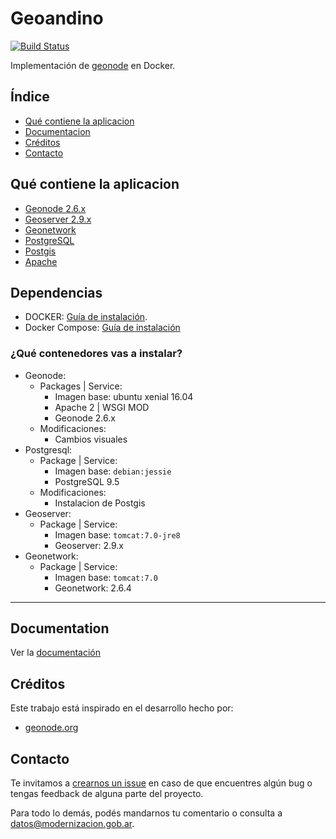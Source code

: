 # Geoandino

[![Build Status](https://travis-ci.org/datosgobar/portal-geoandino.svg?branch=master)](https://travis-ci.org/datosgobar/portal-geoandino)

Implementación de [geonode](http://geonode.org/) en Docker.

## Índice

+ [Qué contiene la aplicacion](#qué-contiene-la-aplicacion)
+ [Documentacion](#documentacion)
+ [Créditos](#créditos)
+ [Contacto](#contacto)

## Qué contiene la aplicacion

+ [Geonode 2.6.x](http://geonode.org/blog/2017/05/17/geonode-2.6-released/)
+ [Geoserver 2.9.x](http://geoserver.org/)
+ [Geonetwork](http://geonetwork-opensource.org/)
+ [PostgreSQL](https://www.postgresql.org/)
+ [Postgis](http://postgis.net/)
+ [Apache](https://httpd.apache.org/)

## Dependencias

+ DOCKER: [Guía de instalación](https://docs.docker.com/engine/installation).
+ Docker Compose: [Guía de instalación](https://docs.docker.com/compose/install/)

### ¿Qué contenedores vas a instalar?

+ Geonode:
  + Packages | Service:
    + Imagen base: ubuntu xenial 16.04
    + Apache 2 | WSGI MOD
    + Geonode 2.6.x
  + Modificaciones:
    + Cambios visuales
+ Postgresql:
  + Package | Service:
    + Imagen base: `debian:jessie`
    + PostgreSQL 9.5
  + Modificaciones:
    + Instalacion de Postgis
+ Geoserver:
  + Package | Service:
    + Imagen base: `tomcat:7.0-jre8`
    + Geoserver: 2.9.x
+ Geonetwork:
  + Package | Service:
    + Imagen base: `tomcat:7.0`
    + Geonetwork: 2.6.4

---

## Documentation

Ver la [documentación](docs/index.md)

## Créditos

Este trabajo está inspirado en el desarrollo hecho por:

+ [geonode.org](http://geonode.org/)

## Contacto

Te invitamos a [crearnos un issue](https://github.com/datosgobar/geonode/issues/new?title=Encontre%20un%20bug%20en%20nombre-del-repo) en caso de que encuentres algún bug o tengas feedback de alguna parte del proyecto.

Para todo lo demás, podés mandarnos tu comentario o consulta a [datos@modernizacion.gob.ar](mailto:datos@modernizacion.gob.ar).
